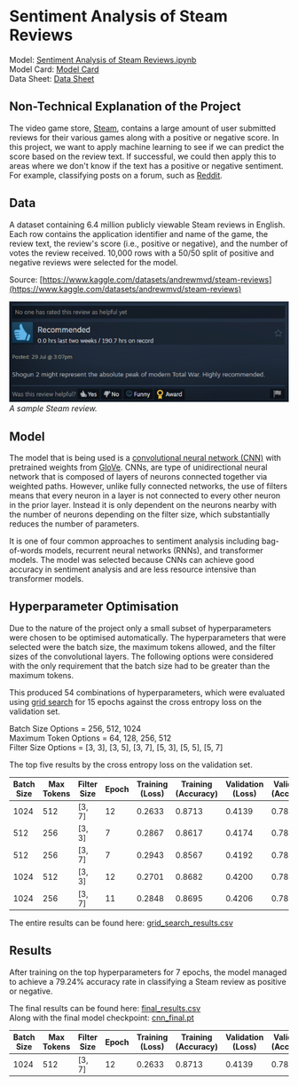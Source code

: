 # Sentiment Analysis of Steam Reviews

Model: [Sentiment Analysis of Steam Reviews.ipynb](<Sentiment Analysis of Steam Reviews.ipynb>)\
Model Card: [Model Card](<Model Card.md>)\
Data Sheet: [Data Sheet](<Data Sheet.md>)

## Non-Technical Explanation of the Project

The video game store, [Steam](https://store.steampowered.com/), contains a large amount of user submitted reviews for their various games along with a positive or negative score. In this project, we want to apply machine learning to see if we can predict the score based on the review text. If successful, we could then apply this to areas where we don't know if the text has a positive or negative sentiment. For example, classifying posts on a forum, such as [Reddit](https://www.reddit.com/).

## Data

A dataset containing 6.4 million publicly viewable Steam reviews in English. Each row contains the application identifier and name of the game, the review text, the review's score (i.e., positive or negative), and the number of votes the review received. 10,000 rows with a 50/50 split of positive and negative reviews were selected for the model.

Source: [https://www.kaggle.com/datasets/andrewmvd/steam-reviews](https://www.kaggle.com/datasets/andrewmvd/steam-reviews)

![Sample Steam review](images/sample_steam_review.png)\
*A sample Steam review.*

## Model 

The model that is being used is a [convolutional neural network (CNN)](https://en.wikipedia.org/wiki/Convolutional_neural_network) with pretrained weights from [GloVe](https://nlp.stanford.edu/projects/glove/). CNNs, are type of unidirectional neural network that is composed of layers of neurons connected together via weighted paths. However, unlike fully connected networks, the use of filters means that every neuron in a layer is not connected to every other neuron in the prior layer. Instead it is only dependent on the neurons nearby with the number of neurons depending on the filter size, which substantially reduces the number of parameters.

It is one of four common approaches to sentiment analysis including bag-of-words models, recurrent neural networks (RNNs), and transformer models. The model was selected because CNNs can achieve good accuracy in sentiment analysis and are less resource intensive than transformer models.

## Hyperparameter Optimisation

Due to the nature of the project only a small subset of hyperparameters were chosen to be optimised automatically. The hyperparameters that were selected were the batch size, the maximum tokens allowed, and the filter sizes of the convolutional layers. The following options were considered with the only requirement that the batch size had to be greater than the maximum tokens. 

This produced 54 combinations of hyperparameters, which were evaluated using [grid search](https://en.wikipedia.org/wiki/Hyperparameter_optimization#Grid_search) for 15 epochs against the cross entropy loss on the validation set.

Batch Size Options = 256, 512, 1024\
Maximum Token Options = 64, 128, 256, 512\
Filter Size Options = [3, 3], [3, 5], [3, 7], [5, 3], [5, 5], [5, 7]

The top five results by the cross entropy loss on the validation set.

|Batch Size|Max Tokens|Filter Size|Epoch|Training (Loss)    |Training (Accuracy)|Validation (Loss)  |Validation (Accuracy)|Testing (Loss)     |Testing (Accuracy)|
|----------|----------|-----------|-----|-------------------|-------------------|-------------------|---------------------|-------------------|------------------|
|1024      |512       |[3, 7]     |12   |0.2633             |0.8713             |0.4139             |0.7893               |0.4301             |0.7924            |
|512       |256       |[3, 3]     |7    |0.2867             |0.8617             |0.4174             |0.7823               |0.4313             |0.7943            |
|512       |256       |[3, 7]     |7    |0.2943             |0.8567             |0.4192             |0.7830               |0.4317             |0.7942            |
|1024      |512       |[3, 3]     |12   |0.2701             |0.8682             |0.4200             |0.7823               |0.4353             |0.7874            |
|1024      |256       |[3, 7]     |11   |0.2848             |0.8695             |0.4206             |0.7803               |0.4339             |0.7918            |

The entire results can be found here: [grid_search_results.csv](results/grid_search_results.csv)

## Results

After training on the top hyperparameters for 7 epochs, the model managed to achieve a 79.24% accuracy rate in classifying a Steam review as positive or negative. 

The final results can be found here: [final_results.csv](results/final_results.csv)\
Along with the final model checkpoint: [cnn_final.pt](checkpoints/cnn_final.pt)

|Batch Size|Max Tokens|Filter Size|Epoch|Training (Loss)    |Training (Accuracy)|Validation (Loss)  |Validation (Accuracy)|Testing (Loss)     |Testing (Accuracy)|
|----------|----------|-----------|-----|-------------------|-------------------|-------------------|---------------------|-------------------|------------------|
|1024      |512       |[3, 7]     |12   |0.2633             |0.8713             |0.4139             |0.7893               |0.4301             |0.7924            |
